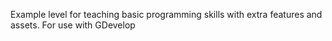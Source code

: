 Example level for teaching basic programming skills with extra features and assets. For use with GDevelop
